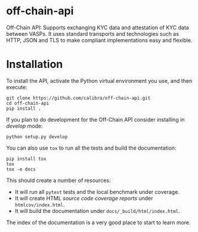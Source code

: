 # off-chain-api

Off-Chain API: Supports exchanging KYC data and attestation of KYC data between VASPs.
It uses standard transports and technologies such as HTTP, JSON and TLS to make
compliant implementations easy and flexible.

# Installation

To install the API, activate the Python virtual environment you use, and then execute:

    git clone https://github.com/calibra/off-chain-api.git
    cd off-chain-api
    pip install .

If you plan to do development for the Off-Chain API consider installing in _develop_ mode:

    python setup.py develop

You can also use `tox` to run all the tests and build the documentation:

    pip install tox
    tox
    tox -e docs

This should create a number of resources:

* It will run all `pytest` tests and the local benchmark under coverage.
* It will create HTML *source code coverage reports* under `htmlcov/index.html`.
* It will build the documentation under `docs/_build/html/index.html`.

The index of the documentation is a very good place to start to learn more.
